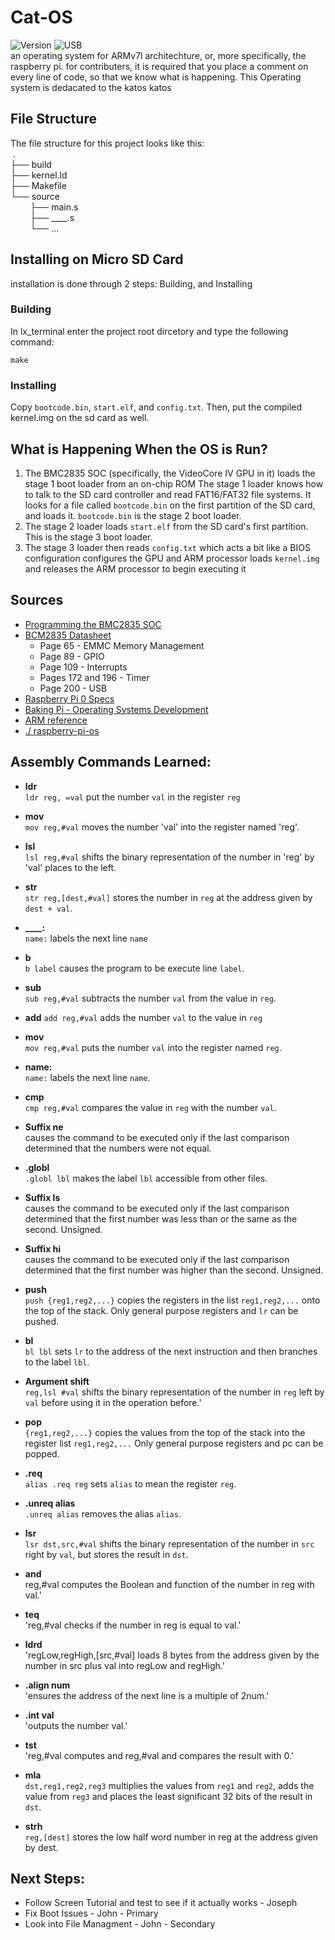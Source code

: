 # Cat-OS
![Version][Screen04] ![USB][NoUSB]<br>
an operating system for ARMv7l architechture, or, more specifically, the raspberry pi. for contributers, it is required that you place a comment on every line of code, so that we know what is happening. This Operating system is dedacated to the katos katos

## File Structure
The file structure for this project looks like this: <br>
&nbsp;.<br>
├── build<br>
├── kernel.ld<br>
├── Makefile<br>
└── source<br>
&nbsp;&nbsp;&nbsp;&nbsp;&nbsp;&nbsp;&nbsp;&nbsp;├── main.s  
&nbsp;&nbsp;&nbsp;&nbsp;&nbsp;&nbsp;&nbsp;&nbsp;├── ____.s  
&nbsp;&nbsp;&nbsp;&nbsp;&nbsp;&nbsp;&nbsp;&nbsp;└── ...  

## Installing on Micro SD Card
installation is done through 2 steps: Building, and Installing

### Building
In lx_terminal enter the project root dircetory and type the following command:
```
make
```

### Installing
Copy `bootcode.bin`, `start.elf`, and `config.txt`. Then, put the compiled kernel.img on the sd card as well.

## What is Happening When the OS is Run?
1. The BMC2835 SOC (specifically, the VideoCore IV GPU in it) loads the stage 1 boot loader from an on-chip ROM
    The stage 1 loader knows how to talk to the SD card controller and read FAT16/FAT32 file systems. It looks for a file called `bootcode.bin` on the first partition of the SD card, and loads it. `bootcode.bin` is the stage 2 boot loader.
2. The stage 2 loader loads `start.elf` from the SD card's first partition. This is the stage 3 boot loader.
3. The stage 3 loader then reads `config.txt` which acts a bit like a BIOS configuration configures the GPU and ARM processor loads `kernel.img` and releases the ARM processor to begin executing it

## Sources
 * [Programming the BMC2835 SOC](https://www.glennklockwood.com/embedded/bmc2835-gpio.html)
 * [BCM2835 Datasheet](https://datasheets.raspberrypi.org/bcm2835/bcm2835-peripherals.pdf)
   * Page 65 - EMMC Memory Management
   * Page 89 - GPIO
   * Page 109 - Interrupts
   * Pages 172 and 196 - Timer
   * Page 200 - USB
 * [Raspberry Pi 0 Specs](https://cdn.sparkfun.com/assets/learn_tutorials/6/7/6/PiZero_1.pdf)
 * [Baking Pi - Operating Systems Development](https://www.cl.cam.ac.uk/projects/raspberrypi/tutorials/os/downloads.html)
 * [ARM reference](https://www.keil.com/support/man/docs/armasm/armasm_dom1361289850039.htm)
 * [./ raspberry-pi-os](https://s-matyukevich.github.io/raspberry-pi-os/docs/lesson01/rpi-os.html)

## Assembly Commands Learned:
* **ldr**  
    `ldr reg, =val` put the number `val` in the register `reg`

* **mov**  
      `mov reg,#val` moves the number 'val' into the register named 'reg'.
      
* **lsl**  
      `lsl reg,#val` shifts the binary representation of the number in 'reg' by 'val' places to the left.
 
* **str**  
    `str reg,[dest,#val]` stores the number in `reg` at the address given by `dest + val`.

* **____:**  
    `name:` labels the next line `name`

* **b**  
    `b label` causes the program to be execute line `label`.

* **sub**  
    `sub reg,#val` subtracts the number `val` from the value in `reg`.

* **add**
    `add reg,#val` adds the number `val` to the value in `reg`

* **mov**  
     `mov reg,#val` puts the number `val` into the register named `reg`.

* **name:**  
     `name:` labels the next line `name`.

* **cmp**  
    `cmp reg,#val` compares the value in `reg` with the number `val`.

* **Suffix ne**  
    causes the command to be executed only if the last comparison determined that the numbers were not equal.

* **.globl**  
    `.globl lbl` makes the label `lbl` accessible from other files.

* **Suffix ls**  
    causes the command to be executed only if the last comparison determined that the first number was less than or the same as the second. Unsigned.

* **Suffix hi**  
    causes the command to be executed only if the last comparison determined that the first number was higher than the second. Unsigned.

* **push**  
    `push {reg1,reg2,...}` copies the registers in the list `reg1,reg2,...` onto the top of the stack. Only general purpose registers and `lr` can be pushed.

* **bl**  
    `bl lbl` sets `lr` to the address of the next instruction and then branches to the label `lbl`.

* **Argument shift**  
    `reg,lsl #val` shifts the binary representation of the number in `reg` left by `val` before using it in the operation before.'

* **pop**  
    `{reg1,reg2,...}` copies the values from the top of the stack into the register list `reg1,reg2,...` Only general purpose registers and pc can be popped.

* **.req**  
    `alias .req reg` sets `alias` to mean the register `reg`.

* **.unreq alias**  
    `.unreq alias` removes the alias `alias`.

* **lsr**  
    `lsr dst,src,#val` shifts the binary representation of the number in `src` right by `val`, but stores the result in `dst`.

* **and**  
    reg,#val computes the Boolean and function of the number in reg with val.'

* **teq**  
    'reg,#val checks if the number in reg is equal to val.'

* **ldrd**  
    'regLow,regHigh,[src,#val] loads 8 bytes from the address given by the number in src plus val into regLow and regHigh.'

* **.align num**  
    'ensures the address of the next line is a multiple of 2num.'

* **.int val**  
    'outputs the number val.'

* **tst**  
    'reg,#val computes and reg,#val and compares the result with 0.'

* **mla**  
    `dst,reg1,reg2,reg3` multiplies the values from `reg1` and `reg2`, adds the value from `reg3` and places the least significant 32 bits of the result in `dst`.

* **strh**  
    `reg,[dest]` stores the low half word number in reg at the address given by dest.

## Next Steps:
 * Follow Screen Tutorial and test to see if it actually works - Joseph
 * Fix Boot Issues - John - Primary
 * Look into File Managment - John - Secondary

[OK01]: https://img.shields.io/badge/Version-OK01-blue
[OK02]: https://img.shields.io/badge/Version-OK02-blue
[OK03]: https://img.shields.io/badge/Version-OK03-blue
[OK04]: https://img.shields.io/badge/Version-OK04-blue
[OK05]: https://img.shields.io/badge/Version-OK05-blue
[Screen01]: https://img.shields.io/badge/Version-Screen01-blue
[Screen02]: https://img.shields.io/badge/Version-Screen02-blue
[Screen03]: https://img.shields.io/badge/Version-Screen03-blue
[Screen04]: https://img.shields.io/badge/Version-Screen04-blue
[Input01]: https://img.shields.io/badge/Version-Input01-blue
[Input02]: https://img.shields.io/badge/Version-Input02-blue

[NoUSB]: https://img.shields.io/badge/USB-No-brightgreen
[USB]: https://img.shields.io/badge/USB-Yes-brightgreen

